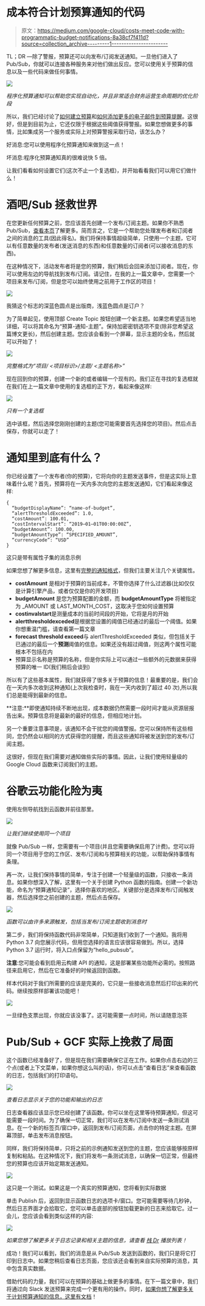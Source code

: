 # 成本符合计划预算通知的代码

> 原文：<https://medium.com/google-cloud/costs-meet-code-with-programmatic-budget-notifications-8a38cf7f411d?source=collection_archive---------1----------------------->

TL；DR —除了警报，预算还可以向发布/订阅发送通知。一旦他们进入了 Pub/Sub，你就可以连接各种服务来对他们做出反应。您可以使用关于预算的信息以及一些代码来做任何事情。

![](img/720179aeec049b9a008906b806925bf8.png)

*程序化预算通知可以帮助您实现自动化，并且非常适合财务运营生命周期的优化阶段*

所以，我们已经讨论了[如何建立预算](https://cloud.google.com/blog/topics/developers-practitioners/protect-your-google-cloud-spending-budgets)和[如何添加更多的电子邮件到预算提醒](https://cloud.google.com/blog/topics/developers-practitioners/stay-informed-customizing-your-budgets)。这很好，但是到目前为止，它还仅限于根据这些阈值获得警报。如果您想做更多的事情，比如集成另一个服务或实际上对预算警报采取行动，该怎么办？

好消息:您可以使用程序化预算通知来做到这一点！

坏消息:程序化预算通知真的很难说快 5 倍。

让我们看看如何设置它们(这次不止一个复选框)，并开始看看我们可以用它们做什么！

# 酒吧/Sub 拯救世界

在您更新任何预算之前，您应该首先创建一个发布/订阅主题。如果你不熟悉 Pub/Sub，[查看本页](https://cloud.google.com/pubsub/docs/overview)了解更多。简而言之，它是一个帮助您处理发布者和订阅者之间的消息的工具(因此得名)。我们将保持事情超级简单，只使用一个主题，它可以有任意数量的发布者(发送消息的东西)和任意数量的订阅者(可以接收消息的东西)。

在这种情况下，活动发布者将是您的预算，我们稍后会回来添加订阅者。现在，你可以使用左边的导航找到发布/订阅。请记住，在我的上一篇文章中，您需要一个项目来发布/订阅，但是您可以始终使用之前用于工作区的项目！

![](img/611db51ca2d390eed4c0bebdaddc4b42.png)

我猜这个标志的深蓝色圆点是出版商，浅蓝色圆点是订户？

为了简单起见，使用顶部 Create Topic 按钮创建一个新主题。如果您希望适当地详细，可以将其命名为“预算-通知-主题”。保持加密密钥选项不变(除非您希望这篇博文更长)，然后创建主题。您应该会看到一个屏幕，显示主题的全名，然后就可以开始了！

![](img/21a2234d76c053a9a3688073c24aeea3.png)

*完整格式为“项目/ <项目标识>/主题/ <主题名称>”*

现在回到你的预算，创建一个新的或者编辑一个现有的。我们正在寻找的复选框就在我们在上一篇文章中使用的复选框的正下方，看起来像这样:

![](img/d43356bed38bb83201bc0e6b16c4218c.png)

*只有一个复选框*

选中该框，然后选择您刚刚创建的主题(您可能需要首先选择您的项目)。然后点击保存，你就可以走了！

# 通知里到底有什么？

你已经设置了一个发布者(你的预算)，它将向你的主题发送事件，但是这实际上意味着什么呢？首先，预算将在一天内多次向您的主题发送通知，它们看起来像这样:

```
{
  “budgetDisplayName”: “name-of-budget”,
  “alertThresholdExceeded”: 1.0,
  “costAmount”: 100.01,
  “costIntervalStart”: “2019–01–01T00:00:00Z”,
  “budgetAmount”: 100.00,
  “budgetAmountType”: “SPECIFIED_AMOUNT”,
  “currencyCode”: “USD”
}
```

这只是带有属性子集的消息示例

如果您想了解更多信息，这里有[完整的通知格式](https://cloud.google.com/billing/docs/how-to/budgets-programmatic-notifications#notification_format)，但我们主要关注几个关键属性。

*   **costAmount** 是相对于预算的当前成本，不管你选择了什么过滤器(比如仅仅是计算引擎产品，或者仅仅是你的开发项目)
*   **budgetAmount** 是您为预算配置的金额，而 **budgetAmountType** 将被指定为 _AMOUNT 或 LAST_MONTH_COST，这取决于您如何设置预算
*   **costinvalstart**是测量成本的当前时间段的开始，它将是月的开始
*   **alertthresholdexceded**是根据您设置的阈值已经通过的最后一个阈值。如果你想重温门槛，请查看第一篇文章
*   **forecast threshold exceed**与 alertThresholdExceeded 类似，但包括关于已通过的最后一个**预测**阈值的信息。如果还没有超过阈值，则这两个属性可能根本不包括在内
*   预算显示名称是预算的名称，但是你实际上可以通过一些额外的元数据来获得预算的唯一 ID(我们稍后会谈到)

所以有了这些基本属性，我们就获得了很多关于预算的信息！最重要的是，我们会在一天内多次收到这种通知(上次我检查时，我在一天内收到了超过 40 次),所以我们总是能得到最新的信息。

**注意:**即使通知持续不断地出现，成本数据仍然需要一段时间才能从资源层报告出来。预算信息将是最新的最好的信息，但相应地计划。

另一个重要注意事项是，该通知不会干扰您的阈值警报。您可以保持所有这些相同，您仍然会以相同的方式获得您的提醒，而且这些通知将被发送到您的发布/订阅主题。

这很好，但现在我们需要对通知做些实际的事情。因此，让我们使用轻量级的 Google Cloud 函数来订阅我们的主题。

# 谷歌云功能化险为夷

使用左侧导航找到云函数并前往那里。

![](img/8f6cc17ed66c570970b40e70b3ac8155.png)

*让我们继续使用同一个项目*

就像 Pub/Sub 一样，您需要有一个项目(并且您需要确保启用了计费)。您可以将同一个项目用于您的工作区、发布/订阅和与预算相关的功能，以帮助保持事情有条理。

再一次，让我们保持事情的简单，专注于创建一个轻量级的函数，只接收一条消息。如果你想深入了解，这里有一个关于创建 Python 函数的指南。创建一个新功能，命名为“预算通知记录”，选择你喜欢的地区。关键部分是选择发布/订阅触发器，然后选择您之前创建的主题，然后点击保存。

![](img/41fdd6fe6886a92202e3d18769d667ff.png)

*函数可以由许多来源触发，包括当发布/订阅主题收到消息时*

第二步，我们将保持函数代码非常简单，只知道我们收到了一个通知。我将用 Python 3.7 向您展示代码，但用您选择的语言应该很容易做到。所以，选择 Python 3.7 运行时，将入口点保留为“hello_pubsub”。

**注意**:您可能会看到启用云构建 API 的通知，这是部署某些功能所必需的。按照路径来启用它，然后在它准备好的时候返回到函数。

样本代码对于我们所需要的应该是完美的，它只是一些接收消息然后打印出来的代码。继续按原样部署该功能吧！

![](img/26935a4633753157582be5ab8ff48f7f.png)

一旦绿色支票出现，你就应该没事了。这可能需要一点时间，所以请随意泡茶

# Pub/Sub + GCF 实际上挽救了局面

这个函数已经准备好了，但是现在我们需要确保它正在工作。如果你点击右边的三个点(或者上下文菜单，如果你想这么叫的话)，你可以点击“查看日志”来查看函数的日志，包括我们的打印语句。

![](img/45f24713660fd5582e5c34dcee533ba5.png)

*查看日志显示关于您的功能和输出的日志*

日志查看器应该显示您已经创建了该函数。你可以坐在这里等待预算通知，但这可能需要一段时间。为了确保一切正常，我们可以在发布/订阅中发送一条测试消息。在一个新的标签页/窗口中，返回到发布/订阅页面，点击你的特定主题。在屏幕顶部，单击发布消息按钮。

同样，我们将保持简单，只将之前的示例通知发送到您的主题，您应该能够按原样复制和粘贴。在这种情况下，我们将发布一条测试消息，以确保一切正常，但最终您的预算也应该开始定期发送通知。

![](img/64937ac02206b6e656aa2a58ff849ab6.png)

这只是一个测试。如果这是一个真实的预算通知，您将看到实际数据

单击 Publish 后，返回到显示函数日志的选项卡/窗口。您可能需要等待几秒钟，然后日志界面才会拾取它，您可以单击底部的按钮加载更新的日志来拾取它。过一会儿，您应该会看到类似这样的内容:

![](img/7b2ae70ee4ca9129aadced9445acd6c3.png)

*如果您想了解更多关于日志记录和相关主题的信息，请查看* [*栈 Dr*](https://www.youtube.com/playlist?list=PLIivdWyY5sqLuKKx4pcdEAkJY1HevjVVm) *播放列表！*

成功！我们可以看到，我们的消息是从 Pub/Sub 发送到函数的，我们只是将它打印到日志中。如果您稍后查看日志页面，您应该还会看到来自实际预算的消息，其中包含真实数据。

借助代码的力量，我们可以在预算的基础上做更多的事情。在下一篇文章中，我们将通过向 Slack 发送预算来完成一个更有用的操作。同时，[如果你想了解更多关于计划预算通知的信息，这里有文档](https://cloud.google.com/billing/docs/how-to/budgets-programmatic-notifications)！